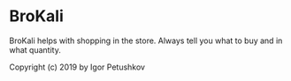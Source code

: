# BroKali

BroKali helps with shopping in the store. Always tell you what to buy and in what quantity.

Copyright (c) 2019 by Igor Petushkov